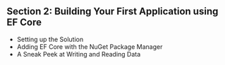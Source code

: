 ## Section 2: Building Your First Application using EF Core
* Setting up the Solution
* Adding EF Core with the NuGet Package Manager
* A Sneak Peek at Writing and Reading Data